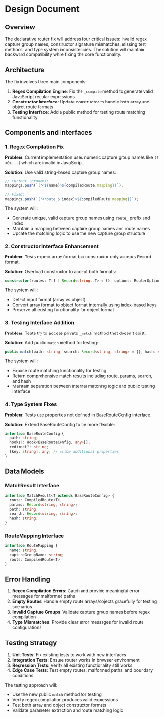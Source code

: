 # Design Document

## Overview

The declarative router fix will address four critical issues: invalid regex capture group names, constructor signature mismatches, missing test methods, and type system inconsistencies. The solution will maintain backward compatibility while fixing the core functionality.

## Architecture

The fix involves three main components:
1. **Regex Compilation Engine**: Fix the `_compile` method to generate valid JavaScript regular expressions
2. **Constructor Interface**: Update constructor to handle both array and object route formats
3. **Testing Interface**: Add a public method for testing route matching functionality

## Components and Interfaces

### 1. Regex Compilation Fix

**Problem**: Current implementation uses numeric capture group names like `(?<0>...)` which are invalid in JavaScript.

**Solution**: Use valid string-based capture group names:
```typescript
// Current (broken):
mappings.push(`(?<${name}>${compiledRoute.mapping})`);

// Fixed:
mappings.push(`(?<route_${index}>${compiledRoute.mapping})`);
```

The system will:
- Generate unique, valid capture group names using `route_` prefix and index
- Maintain a mapping between capture group names and route names
- Update the matching logic to use the new capture group structure

### 2. Constructor Interface Enhancement

**Problem**: Tests expect array format but constructor only accepts Record format.

**Solution**: Overload constructor to accept both formats:
```typescript
constructor(routes: T[] | Record<string, T> = {}, options: RouterOptions<T, C> = {})
```

The system will:
- Detect input format (array vs object)
- Convert array format to object format internally using index-based keys
- Preserve all existing functionality for object format

### 3. Testing Interface Addition

**Problem**: Tests try to access private `_match` method that doesn't exist.

**Solution**: Add public `match` method for testing:
```typescript
public match(path: string, search: Record<string, string> = {}, hash: string = ""): MatchResult<T> | null
```

The system will:
- Expose route matching functionality for testing
- Return comprehensive match results including route, params, search, and hash
- Maintain separation between internal matching logic and public testing interface

### 4. Type System Fixes

**Problem**: Tests use properties not defined in BaseRouteConfig interface.

**Solution**: Extend BaseRouteConfig to be more flexible:
```typescript
interface BaseRouteConfig {
  path: string;
  hooks?: Hook<BaseRouteConfig, any>[];
  redirect?: string;
  [key: string]: any; // Allow additional properties
}
```

## Data Models

### MatchResult Interface
```typescript
interface MatchResult<T extends BaseRouteConfig> {
  route: CompiledRoute<T>;
  params: Record<string, string>;
  path: string;
  search: Record<string, string>;
  hash: string;
}
```

### RouteMapping Interface
```typescript
interface RouteMapping {
  name: string;
  captureGroupName: string;
  route: CompiledRoute<T>;
}
```

## Error Handling

1. **Regex Compilation Errors**: Catch and provide meaningful error messages for malformed paths
2. **Empty Routes**: Handle empty route arrays/objects gracefully for testing scenarios
3. **Invalid Capture Groups**: Validate capture group names before regex compilation
4. **Type Mismatches**: Provide clear error messages for invalid route configurations

## Testing Strategy

1. **Unit Tests**: Fix existing tests to work with new interfaces
2. **Integration Tests**: Ensure router works in browser environment
3. **Regression Tests**: Verify all existing functionality still works
4. **Edge Case Tests**: Test empty routes, malformed paths, and boundary conditions

The testing approach will:
- Use the new public `match` method for testing
- Verify regex compilation produces valid expressions
- Test both array and object constructor formats
- Validate parameter extraction and route matching logic
